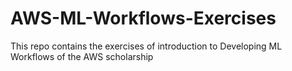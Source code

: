 # AWS-ML-Workflows-Exercises
This repo contains the exercises of introduction to Developing ML Workflows of the AWS scholarship
